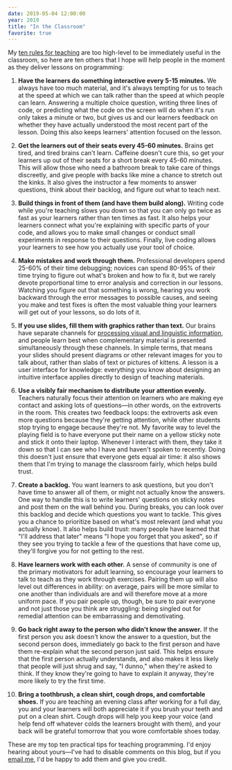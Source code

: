 ```yaml
---
date: 2019-05-04 12:00:00
year: 2019
title: "In the Classroom"
favorite: true
---
```


My [ten rules for teaching](http://teachtogether.tech/en/#s:index-rules) are too high-level to be immediately useful in the classroom,
so here are ten others that I hope will help people in the moment as they deliver lessons on programming:

1.  **Have the learners do something interactive every 5-15 minutes.**
    We always have too much material,
    and it's always tempting for us to teach at the speed at which we can talk
    rather than the speed at which people can learn.
    Answering a multiple choice question,
    writing three lines of code,
    or predicting what the code on the screen will do when it's run only takes a minute or two,
    but gives us and our learners feedback on whether they have actually understood the most recent part of the lesson.
    Doing this also keeps learners' attention focused on the lesson.

2.  **Get the learners out of their seats every 45-60 minutes.**
    Brains get tired, and tired brains can't learn.
    Caffeine doesn't cure this,
    so get your learners up out of their seats for a short break every 45-60 minutes.
    This will allow those who need a bathroom break to take care of things discreetly,
    and give people with backs like mine a chance to stretch out the kinks.
    It also gives the instructor a few moments to answer questions,
    think about their backlog,
    and figure out what to teach next.

3.  **Build things in front of them (and have them build along).**
    Writing code while you're teaching slows you down so that you can only go twice as fast as your learners
    rather than ten times as fast.
    It also helps your learners connect what you're explaining with specific parts of your code,
    and allows you to make small changes or conduct small experiments in response to their questions.
    Finally,
    live coding allows your learners to see how you actually use your tool of choice.

4.  **Make mistakes and work through them.**
    Professional developers spend 25-60% of their time debugging;
    novices can spend 80-95% of their time trying to figure out what's broken and how to fix it,
    but we rarely devote proportional time to error analysis and correction in our lessons.
    Watching you figure out that something is wrong,
    hearing you work backward through the error messages to possible causes,
    and seeing you make and test fixes is often the most valuable thing your learners will get out of your lessons,
    so do lots of it.

5.  **If you use slides, fill them with graphics rather than text.**
    Our brains have separate channels for
    [processing visual and linguistic information](http://teachtogether.tech/en/load/#s:load-split-attention),
    and people learn best when complementary material is presented simultaneously through these channels.
    In simple terms,
    that means your slides should present diagrams or other relevant images for you to talk about,
    rather than slabs of text or pictures of kittens.
    A lesson is a user interface for knowledge:
    everything you know about designing an intuitive interface applies directly to design of teaching materials.

6.  **Use a visibly fair mechanism to distribute your attention evenly.**
    Teachers naturally focus their attention on learners who are making eye contact and asking lots of questions—in other words,
    on the extroverts in the room.
    This creates two feedback loops:
    the extroverts ask even more questions because they're getting attention,
    while other students stop trying to engage because they're not.
    My favorite way to level the playing field is to have everyone put their name on a yellow sticky note
    and stick it onto their laptop.
    Whenever I interact with them, they take it down
    so that I can see who I have and haven't spoken to recently.
    Doing this doesn't just ensure that everyone gets equal air time:
    it also shows them that I'm trying to manage the classroom fairly,
    which helps build trust.

7.  **Create a backlog.**
    You want learners to ask questions, but you don't have time to answer all of them,
    or might not actually know the answers.
    One way to handle this is to write learners' questions on sticky notes and post them on the wall behind you.
    During breaks,
    you can look over this backlog and decide which questions you want to tackle.
    This gives you a chance to prioritize based on what's most relevant (and what you actually know).
    It also helps build trust:
    many people have learned that "I'll address that later" means "I hope you forget that you asked",
    so if they see you trying to tackle a few of the questions that have come up,
    they'll forgive you for not getting to the rest.

8.  **Have learners work with each other.**
    A sense of community is one of the primary motivators for adult learning,
    so encourage your learners to talk to teach as they work through exercises.
    Pairing them up will also level out differences in ability:
    on average, pairs will be more similar to one another than individuals are
    and will therefore move at a more uniform pace.
    If you pair people up, though, be sure to pair everyone and not just those you think are struggling:
    being singled out for remedial attention can be embarrassing and demotivating.

9.  **Go back right away to the person who didn't know the answer.**
    If the first person you ask doesn't know the answer to a question,
    but the second person does,
    immediately go back to the first person and have them re-explain
    what the second person just said.
    This helps ensure that the first person actually understands,
    and also makes it less likely that people will just shrug and say, "I dunno," when they're asked to think.
    If they know they're going to have to explain it anyway,
    they're more likely to try the first time.

10. **Bring a toothbrush, a clean shirt, cough drops, and comfortable shoes.**
    If you are teaching an evening class after working for a full day,
    you and your learners will both appreciate it if you brush your teeth and put on a clean shirt.
    Cough drops will help you keep your voice (and help fend off whatever colds the learners brought with them),
    and your back will be grateful tomorrow that you wore comfortable shoes today.

These are my top ten practical tips for teaching programming.
I'd enjoy hearing about yours—I've had to disable comments on this blog,
but if you [email me](mailto:{{site.author.email}}),
I'd be happy to add them and give you credit.
